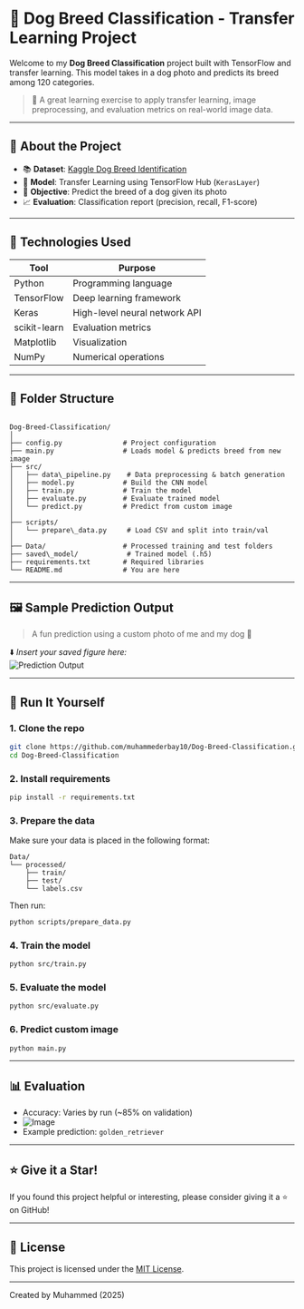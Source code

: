 # 🐶 Dog Breed Classification - Transfer Learning Project

Welcome to my **Dog Breed Classification** project built with TensorFlow and transfer learning. This model takes in a dog photo and predicts its breed among 120 categories.

> 🧪 A great learning exercise to apply transfer learning, image preprocessing, and evaluation metrics on real-world image data.

---

## 📌 About the Project

- 📚 **Dataset**: [Kaggle Dog Breed Identification](https://www.kaggle.com/c/dog-breed-identification)
- 🧠 **Model**: Transfer Learning using TensorFlow Hub (`KerasLayer`)
- 🎯 **Objective**: Predict the breed of a dog given its photo
- 📈 **Evaluation**: Classification report (precision, recall, F1-score)

---

## 🧰 Technologies Used

| Tool         | Purpose                        |
|--------------|--------------------------------|
| Python       | Programming language           |
| TensorFlow   | Deep learning framework        |
| Keras        | High-level neural network API  |
| scikit-learn | Evaluation metrics             |
| Matplotlib   | Visualization                  |
| NumPy        | Numerical operations           |

---

## 📁 Folder Structure

```

Dog-Breed-Classification/
│
├── config.py               # Project configuration
├── main.py                 # Loads model & predicts breed from new image
├── src/
│   ├── data\_pipeline.py    # Data preprocessing & batch generation
│   ├── model.py            # Build the CNN model
│   ├── train.py            # Train the model
│   ├── evaluate.py         # Evaluate trained model
│   └── predict.py          # Predict from custom image
│
├── scripts/
│   └── prepare\_data.py     # Load CSV and split into train/val
│
├── Data/                   # Processed training and test folders
├── saved\_model/            # Trained model (.h5)
├── requirements.txt        # Required libraries
└── README.md               # You are here

````

---

## 🖼️ Sample Prediction Output

> A fun prediction using a custom photo of me and my dog 🐾

⬇️ _Insert your saved figure here:_  
![Prediction Output](assets/loka_prediction.png) <!-- Rename or move accordingly -->

---

## 🚀 Run It Yourself

### 1. Clone the repo

```bash
git clone https://github.com/muhammederbay10/Dog-Breed-Classification.git
cd Dog-Breed-Classification
````

### 2. Install requirements

```bash
pip install -r requirements.txt
```

### 3. Prepare the data

Make sure your data is placed in the following format:

```
Data/
└── processed/
    ├── train/
    ├── test/
    └── labels.csv
```

Then run:

```bash
python scripts/prepare_data.py
```

### 4. Train the model

```bash
python src/train.py
```

### 5. Evaluate the model

```bash
python src/evaluate.py
```

### 6. Predict custom image

```bash
python main.py
```

---

## 📊 Evaluation

* Accuracy: Varies by run (\~85% on validation)
* ![Image](https://github.com/user-attachments/assets/6fba676d-4049-4cc8-9b6b-d2238e5eac4f)
* Example prediction: `golden_retriever`

---


## ⭐ Give it a Star!

If you found this project helpful or interesting, please consider giving it a ⭐ on GitHub!

---

## 📄 License

This project is licensed under the [MIT License](LICENSE).

---

Created by Muhammed (2025)


